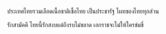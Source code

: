 ประเทศไทยรวมเลือดเนื้อชาติเชื้อไทย
เป็นประชารัฐ  ไผทของไทยทุกส่วน

รักสามัคคี
ไทยนี้รักสงบแต่ถึงรบไม่ขลาด
เอกราชจะไม่ให้ใครข่มขี่